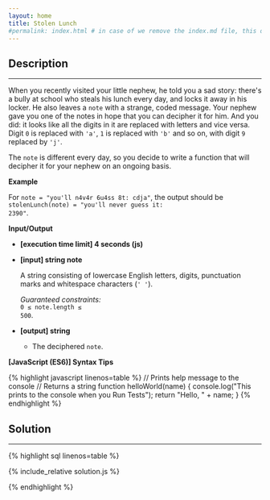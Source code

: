 ```yaml
---
layout: home
title: Stolen Lunch
#permalink: index.html # in case of we remove the index.md file, this doc will be the index page
---
```


<div class="row">
<div class="columnStmt" markdown="1">

## Description

---

When you recently visited your little nephew, he told you a sad story: there's a bully at school who steals his lunch every day, and locks it away in his locker. He also leaves a <code>note</code> with a strange, coded message. Your nephew gave you one of the notes in hope that you can decipher it for him. And you did: it looks like all the digits in it are replaced with letters and vice versa. Digit <code>0</code> is replaced with <code>'a'</code>, <code>1</code> is replaced with <code>'b'</code> and so on, with digit <code>9</code> replaced by <code>'j'</code>.

The <code>note</code> is different every day, so you decide to write a function that will decipher it for your nephew on an ongoing basis.

**Example**

For <code>note = "you'll n4v4r 6u4ss 8t: cdja"</code>, the output should be
<code>stolenLunch(note) = "you'll never guess it: 2390"</code>.

**Input/Output**

- **[execution time limit] 4 seconds (js)**

- **[input] string note**

  A string consisting of lowercase English letters, digits, punctuation marks and whitespace characters (<code>' '</code>).<br>

  _Guaranteed constraints:_<br>
  <code>0 ≤ note.length ≤ 500</code>.

- **[output] string**
  - The deciphered <code>note</code>.

**[JavaScript (ES6)] Syntax Tips**

{% highlight javascript linenos=table %}
// Prints help message to the console
// Returns a string
function helloWorld(name) {
console.log("This prints to the console when you Run Tests");
return "Hello, " + name;
}
{% endhighlight %}

</div>
<div class="columnSol" markdown="1">

## Solution

---

{% highlight sql linenos=table %}

{% include_relative solution.js %}

{% endhighlight %}

</div>
</div>
